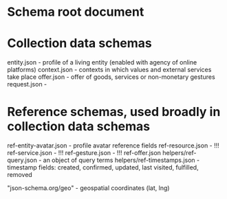 # Schema root document

# Collection data schemas
entity.json - profile of a living entity (enabled with agency of online platforms)
context.json - contexts in which values and external services take place
offer.json - offer of goods, services or non-monetary gestures
request.json - 

# Reference schemas, used broadly in collection data schemas
ref-entity-avatar.json - profile avatar reference fields
ref-resource.json - !!!
ref-service.json - !!!
ref-gesture.json - !!!
ref-offer.json
helpers/ref-query.json - an object of query terms
helpers/ref-timestamps.json - timestamp fields: created, confirmed, updated, last visited, fulfilled, removed

"json-schema.org/geo" - geospatial coordinates (lat, lng)